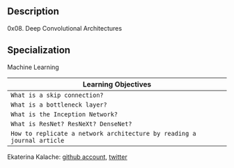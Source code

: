 ## Description
0x08. Deep Convolutional Architectures
## Specialization
Machine Learning

| Learning Objectives  |
| ---------------- |
|    `What is a skip connection? `   |
|    `What is a bottleneck layer?`   |
|    `What is the Inception Network?`   |
|    `What is ResNet? ResNeXt? DenseNet?`   |
|    `How to replicate a network architecture by reading a journal article`   |

Ekaterina Kalache: [github account](https://github.com/KatyaKalache), [twitter](https://twitter.com/KatyaKalache)
